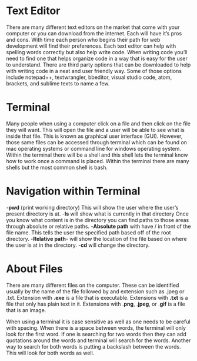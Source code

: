 # Text Editor
There are many different text editors on the market that come with your computer or you can download from the internet. Each will have it’s pros and cons. With time each person who begins their path for web development will find their preferences. Each text editor can help with spelling words correctly but also help write code. When writing code you’ll need to find one that helps organize code in a way that is easy for the user to understand. There are third party options that can be downloaded to help with writing code in a neat and user friendly way. Some of those options include notepad++, textwrangler, bbeditor, visual studio code, atom, brackets, and sublime texts to name a few.

# Terminal
Many people when using a computer click on a file and then click on the file they will want. This will open the file and a user will be able to see what is inside that file. This is known as graphical user interface (GUI). However, those same files can be accessed through terminal which can be found on mac operating systems or command line for windows operating system. Within the terminal there will be a shell and this shell lets the terminal know how to work once a command is placed. Within the terminal there are many shells but the most common shell is bash.

# Navigation within Terminal
-**pwd** (print working directory) This will show the user where the user’s present directory is at.
-**ls** will show what is currently in that directory
Once you know what content is in the directory you can find paths to those areas through absolute or relative paths.
-**Absolute path** with have / in front of the file name. This tells the user the specified path based off of the root directory.
-**Relative path**- will show the location of the file based on where the user is at in the directory.
-**cd** will change the directory.

# About Files
There are many different files on the computer. These can be identified usually by the name of the file followed by and extension such as .jpeg or .txt.
Extension with **.exe** is a file that is executable.
Extensions with **.txt** is a file that only has plain text in it.
Extensions with .**png**, .**jpeg**, or .**gif** is a file that is an image.

When using a terminal it is case sensitive as well as one needs to be careful with spacing. When there is a space between words, the terminal will only look for the first word. If one is searching for two words then they can add quotations around the words and terminal will search for the words. Another way to search for both words is putting a backslash between the words. This will look for both words as well.
